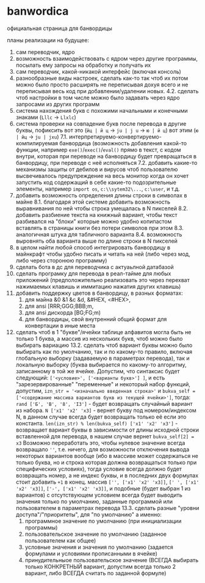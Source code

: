 # banwordica
официальная страница для банвордицы

планы реализации на будущее:
1. сам переводчик, ядро
2. возможность взаимодействовать с ядром через другие программы, посылать ему запросы на обработку и получать их
3. сам переводчик, какой-никакой интерфейс (включая консоль)
4. разнообразные виды настроек, сделать как-то так чтоб их потом можно было просто расширять не переписывая дохуя всего и не переписывая весь код при добавлении/удалении новых.
   4.2. сделать чтоб настройки в том числе можно было задавать через ядро запросами из других программ
5. система нахождения букв с похожими начальными и конечными знаками (`Lllc` -> `Llxlc`)
6. система проверки на совпадение букв после перевода в другие буквы, пофиксить вот это (`йц | й ц` -> `ju | j u` -> `ю | й ц`) вот этим (`ю | йц` -> `ju | jxu`)
7.1. интерпретируемо-конвертируемо-компилируемая банвордица (возможность добавления какой-то функции, например `exe()`/`exec()`/`eval()` прямо в текст, с кодом внутри, которая при переводе на банвордицу будет превращаться в банвордицу, при переводе с неё исполняться
   7.2. добавить какие-то механизмы защиты от дебилов и вирусов чтоб пользователю высвечивалось предупреждение на весь монитор когда он хочет запустить код содержащий в себе какие-то подозрительные элементы, например `import os`, `c:\\sytem32\...`, `c:\user`, и т.д.
8. добавить возможность определения длины строки в символах в майне
   8.1. благодаря этой системе добавить возможность выравнивания по ней чтобы строка умещалась в N пикселей
   8.2. добавить разбиение текста на книжный вариант, чтобы текст разбивался на "блоки" которые можно удобно копипастом вставлять в страницы книги без потери символов при этом
   8.3. аналогичная штука для табличного варианта
   8.4. возможность выровнять оба варианта выше по длине строки в N пикселей
9. в целом найти любой способ интегрировать банвордицу в майнкрафт чтобы удобно писать и читать на ней (либо через мод, либо через сторонюю программу)
10. сделать бота в дс для переводчика с актуаьлной датабазой
11. сделать програмку для перевода в реал-тайме для любых приложений (предположительно реализовать это через перехват нажимаемых клавишь и иммитацию нажатия других клавишь)
12. добавить поддержку цветов в банвордицу, в разных форматах:
    1. для майна &0 &1 &c &d, &#HEX, <#HEX>,
    2. для ansi [RRR;GGG;BBB;m,
    3. для ansi дискорда [BG;FG;m)
    4. для банвордицы, свой внутренний общий формат для конвертации в иные места
13. сделать чтоб в 1 "букве"/ячейки таблице алфавитов могла быть не только 1 буква, а массив из нескольких букв, чтоб можно было выбирать вариацию
    13.2. сделать чтоб вариант буквы можно было выбирать как по умолчанию, так и по какому-то правило, включая глобальную выборку (задаваемую в параметрах перевода), так и локальную выборку (буква выбирается по какому-то алгоритму, записанному в той же ячейке. Допустим, что синтаксис будет следующий: `['<условие>', ['<варианты букв>'] ]`, и есть "зарезервированные" "переменные" и некоторый набор функций, допустим, `izn_str = '<изначально введенная строка>'` и `bukva_self = ['<содержание массива вариантов букв из текущей ячейки>']`, тогда:
    `rand ['Б', 'B', '8', 'I3']` - будет возвращать случайный вариант из набора.
    `N ['x1' 'x2' 'x3]` - вернет букву под номером/индексом N, в данном случае всегда будет возвращать только её если это константа. 
    `len(izn_str) % len(bukva_self) ['x1' 'x2' 'x3']` - возвращает вариант буквы в зависимости от длины исходной строки вставленной для перевода, в нашем случае вернет `bukva_self[2] = x3`
    Возможно переработать это, чтобы нулевое значение всегда возвращало `''`, т.е. ничего, для возможности отключения вывода некоторых вариантов вообще (ибо в массиве может содержаться не только буква, но и строка которая должна возвращаться только при специфических условиях), тогда условие всегда должно будет возвращать номер, а не индекс буквы, и в последних двух формулах стоит добавить `+1` в конец.
    массив `['', ['x1' 'x2' 'x3]]`, `[' ', ['x1' 'x2' 'x3]]`, `['-', ['x1' 'x2' 'x3]]`, и подобные (будет выбран 1 из вариантов) с отсутствующем условием всегда будет выводить значения только по умолчанию, заданные программой или пользователем в параметрах перевода
    13.3. сделать разные "уровни доступа"/"приоритеты", для "по умолчанию" а именно:
    1. программное значение по умолчанию (при инициализации программы)
    2. пользовательское значение по умолчанию (заданное пользователем как общее)
    3. условные значения и значения по умолчанию (задается формулами и условиями прописанными в ячейке)
    4. принудительныое пользовательское значение (ВСЕГДА выбирать только КОНКРЕТНЫЙ вариант, допустим всегда только 2 вариант, либо ВСЕГДА считать по заданной формуле)
       
